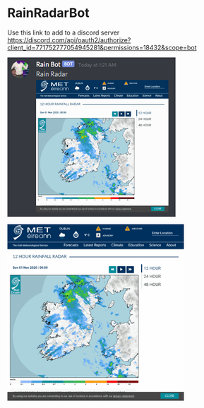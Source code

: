 ﻿# RainRadarBot
 Use this link to add to a discord server
 https://discord.com/api/oauth2/authorize?client_id=771752777054945281&permissions=18432&scope=bot
 
![Alt text](/Capture1.PNG/)

<img src="/neuquant.gif/" width="400">
